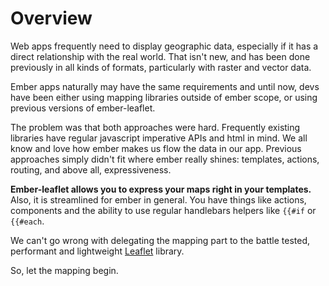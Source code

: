 # Overview

Web apps frequently need to display geographic data, especially if it has a direct
relationship with the real world. That isn't new, and has been done previously in
all kinds of formats, particularly with raster and vector data.

Ember apps naturally may have the same requirements and until now, devs have been
either using mapping libraries outside of ember scope, or using previous versions of ember-leaflet.

The problem was that both approaches were hard. Frequently existing libraries have
regular javascript imperative APIs and html in mind. We all know and love how ember
makes us flow the data in our app. Previous approaches simply didn't fit where
ember really shines: templates, actions, routing, and above all, expressiveness.

**Ember-leaflet allows you to express your maps right in your templates.**
Also, it is streamlined for ember in general. You have things like actions, components and the
ability to use regular handlebars helpers like `{{#if` or `{{#each`.

We can't go wrong with delegating the mapping part to the battle tested, performant
and lightweight <a class="docs-md__a" href="http://leafletjs.com/">Leaflet</a> library.

So, let the mapping begin.
